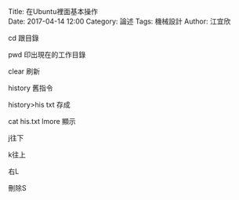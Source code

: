 Title: 在Ubuntu裡面基本操作   
Date: 2017-04-14 12:00
Category: 論述
Tags: 機械設計
Author: 江宜欣
 
cd 跟目錄

pwd 印出現在的工作目錄

clear 刷新

history 舊指令 
 
history>his txt 存成

cat his.txt lmore 顯示

j往下

k往上

右L

刪除S 